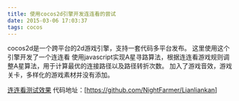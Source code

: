 ```yaml
---
title: 使用cocos2d引擎开发连连看的尝试
date: 2015-03-06 17:03:37
tags: cocos
---
```


cocos2d是一个跨平台的2d游戏引擎，支持一套代码多平台发布。
这里使用这个引擎开发了一个连连看
使用javascript实现A星寻路算法，根据连连看游戏规则调整A星算法，用于计算最优的连接路径以及路径转折次数。
加入了游戏音效，游戏关卡，多样化的游戏素材并没有添加。

[连连看测试效果](http://nightfarmer.github.io/public/cocospreview/Lianliankan/)
代码地址：[https://github.com/NightFarmer/Lianliankan]
